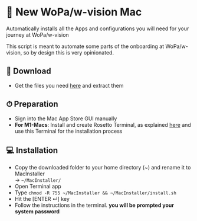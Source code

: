 #  New WoPa/w-vision Mac
Automatically installs all the Apps and configurations you will need for your 
journey at WoPa/w-vision

This script is meant to automate some parts of the onboarding at WoPa/w-vision,
so by design this is very opinionated.

## 💾 Download
- Get the files you need [here](https://github.com/w-vision/MacInstaller/archive/refs/heads/feat-2021.zip) 
  and extract them

## ⏱ Preparation
- Sign into the Mac App Store GUI manually
- **For M1-Macs**: Install and create Rosetto Terminal, as explained [here](https://hackernoon.com/apple-m1-chip-how-to-install-homebrew-using-rosetta-su12331b)
and use this Terminal for the installation process

## 💻 Installation
- Copy the downloaded folder to your home directory (~) and rename it to MacInstaller 
  <br/>-> `~/MacInstaller/`
- Open Terminal app
- Type `chmod -R 755 ~/MacInstaller && ~/MacInstaller/install.sh`
- Hit the [ENTER ↵] key
- Follow the instructions in the terminal. **you will be prompted your system password**
